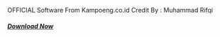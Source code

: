 OFFICIAL Software From Kampoeng.co.id
Credit By : Muhammad Rifqi

##### [Download Now](http://sourceforge.net/projects/kampoeng/files/Kampoeng%20Screen%20Lock.exe/download)